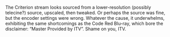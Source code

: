 The Criterion stream looks sourced from a lower-resolution (possibly telecine?) source, upscaled, then tweaked. Or perhaps the source was fine, but the encoder settings were wrong. Whatever the cause, it underwhelms, exhibiting the same shortcomings as the Code Red Blu-ray, which bore the disclaimer: “Master Provided by ITV”. Shame on you, ITV.
